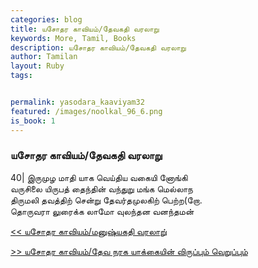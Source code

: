 ```yaml
---  
categories: blog  
title: யசோதர காவியம்/தேவகதி வரலாறு
keywords: More, Tamil, Books  
description: யசோதர காவியம்/தேவகதி வரலாறு
author: Tamilan  
layout: Ruby  
tags:     


permalink: yasodara_kaaviyam32  
featured: /images/noolkal_96_6.png  
is_book: 1
---  
```



### யசோதர காவியம்/தேவகதி வரலாறு

40| இருமுழ மாதி யாக வெய்திய வகையி னோங்கி  
வருசிலை யிருபத் தைந்தின் வந்துறு மங்க மெல்லாந  
திருமலி தவத்திற் சென்று தேவர்தமுலகிற் பெற்ற(றோ.  
தொருவரா லுரைக்க லாமோ வுலந்தன வனந்தமன்

[<< யசோதர காவியம்/மனுஷ்யகதி வரலாறு்](yasodara_kaaviyam31)  
  
[>> யசோதர காவியம்/தேவ நரக யாக்கையின் விருப்பும் வெறுப்பும்](yasodara_kaaviyam33)


